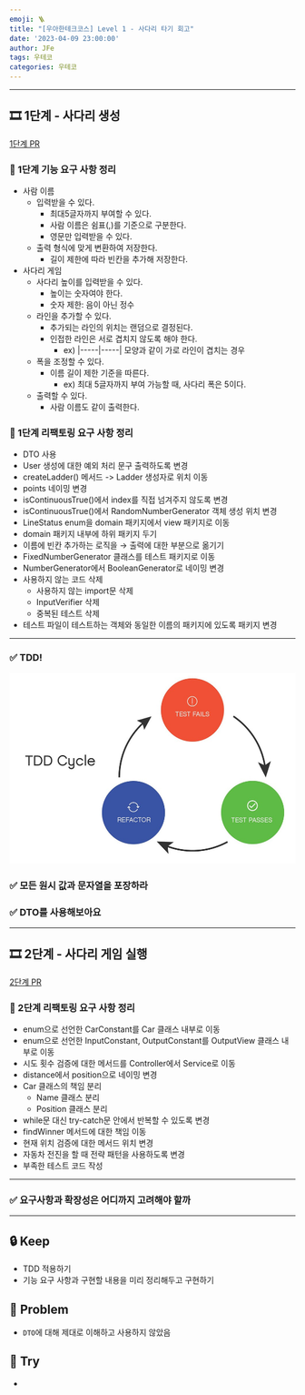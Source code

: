 ```yaml
---
emoji: 🪜
title: "[우아한테크코스] Level 1 - 사다리 타기 회고"
date: '2023-04-09 23:00:00'
author: JFe
tags: 우테코
categories: 우테코
---
```



---

## 🎞 1단계 - 사다리 생성

[1단계 PR](https://github.com/woowacourse/java-ladder/pull/129)  

### 🚀 1단계 기능 요구 사항 정리

- 사람 이름
  - 입력받을 수 있다.
    - 최대5글자까지 부여할 수 있다.
    - 사람 이름은 쉼표(,)를 기준으로 구분한다.
    - 영문만 입력받을 수 있다.
  - 출력 형식에 맞게 변환하여 저장한다.
    - 길이 제한에 따라 빈칸을 추가해 저장한다.
- 사다리 게임
  - 사다리 높이를 입력받을 수 있다.
    - 높이는 숫자여야 한다.
    - 숫자 제한: 음이 아닌 정수
  - 라인을 추가할 수 있다.
    - 추가되는 라인의 위치는 랜덤으로 결정된다.
    - 인접한 라인은 서로 겹치지 않도록 해야 한다.
      - ex) |-----|-----| 모양과 같이 가로 라인이 겹치는 경우
  - 폭을 조정할 수 있다.
      - 이름 길이 제한 기준을 따른다.
          - ex) 최대 5글자까지 부여 가능할 때, 사다리 폭은 5이다.
  - 출력할 수 있다. 
    - 사람 이름도 같이 출력한다.

### 🚀 1단계 리팩토링 요구 사항 정리

- DTO 사용
- User 생성에 대한 예외 처리 문구 출력하도록 변경
- createLadder() 메서드 -> Ladder 생성자로 위치 이동
- points 네이밍 변경
- isContinuousTrue()에서 index를 직접 넘겨주지 않도록 변경
- isContinuousTrue()에서 RandomNumberGenerator 객체 생성 위치 변경
- LineStatus enum을 domain 패키지에서 view 패키지로 이동
- domain 패키지 내부에 하위 패키지 두기
- 이름에 빈칸 추가하는 로직을 → 출력에 대한 부분으로 옮기기
- FixedNumberGenerator 클래스를 테스트 패키지로 이동
- NumberGenerator에서 BooleanGenerator로 네이밍 변경
- 사용하지 않는 코드 삭제
  - 사용하지 않는 import문 삭제
  - InputVerifier 삭제
  - 중복된 테스트 삭제
- 테스트 파일이 테스트하는 객체와 동일한 이름의 패키지에 있도록 패키지 변경

---

### ✅ TDD!

![tdd-cycle.png](tdd-cycle.png)





### ✅ 모든 원시 값과 문자열을 포장하라




### ✅ DTO를 사용해보아요



---

## 🎞 2단계 - 사다리 게임 실행

[2단계 PR](https://github.com/woowacourse/java-ladder/pull/246)  


### 🚀 2단계 리팩토링 요구 사항 정리

- enum으로 선언한 CarConstant를 Car 클래스 내부로 이동
- enum으로 선언한 InputConstant, OutputConstant를 OutputView 클래스 내부로 이동
- 시도 횟수 검증에 대한 메서드를 Controller에서 Service로 이동
- distance에서 position으로 네이밍 변경
- Car 클래스의 책임 분리
  - Name 클래스 분리
  - Position 클래스 분리
- while문 대신 try-catch문 안에서 반복할 수 있도록 변경
- findWinner 메서드에 대한 책임 이동
- 현재 위치 검증에 대한 메서드 위치 변경
- 자동차 전진을 할 때 전략 패턴을 사용하도록 변경
- 부족한 테스트 코드 작성

---

### ✅ 요구사항과 확장성은 어디까지 고려해야 할까






---


## 🔒 Keep

- TDD 적용하기  
- 기능 요구 사항과 구현할 내용을 미리 정리해두고 구현하기  

## 🚧 Problem

- `DTO`에 대해 제대로 이해하고 사용하지 않았음

## 🎯 Try

- 


```toc
```
